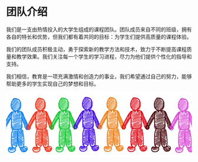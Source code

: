 # 团队介绍

我们是一支由热情投入的大学生组成的课程团队。团队成员来自不同的班级，拥有各自的特长和优势，但我们都有着共同的目标：为学生们提供高质量的课程体验。

我们的团队成员积极主动，勇于探索新的教学方法和技术，致力于不断提高课程质量和教学效果。我们关注每一个学生的学习进程，尽力为他们提供个性化的指导和支持。

我们相信，教育是一项充满激情和创造力的事业，我们希望通过自己的努力，能够帮助更多的学生实现自己的梦想和目标。

![team](/assets/images/team.webp)
